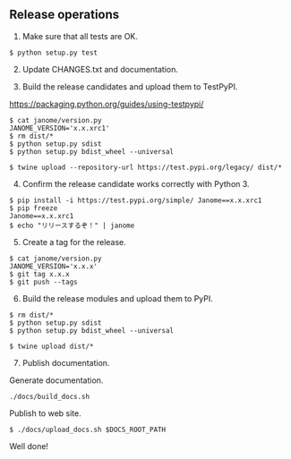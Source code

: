 ## Release operations

1. Make sure that all tests are OK.

```
$ python setup.py test
```

2. Update CHANGES.txt and documentation.

3. Build the release candidates and upload them to TestPyPI.

https://packaging.python.org/guides/using-testpypi/

```
$ cat janome/version.py
JANOME_VERSION='x.x.xrc1'
$ rm dist/*
$ python setup.py sdist
$ python setup.py bdist_wheel --universal
```

```
$ twine upload --repository-url https://test.pypi.org/legacy/ dist/*
```

4. Confirm the release candidate works correctly with Python 3.

```
$ pip install -i https://test.pypi.org/simple/ Janome==x.x.xrc1
$ pip freeze
Janome==x.x.xrc1
$ echo "リリースするぞ！" | janome
```

5. Create a tag for the release.

```
$ cat janome/version.py
JANOME_VERSION='x.x.x'
$ git tag x.x.x
$ git push --tags
```

6. Build the release modules and upload them to PyPI.

```
$ rm dist/*
$ python setup.py sdist
$ python setup.py bdist_wheel --universal
```

```
$ twine upload dist/*
```

7. Publish documentation.

Generate documentation.

```
./docs/build_docs.sh
```

Publish to web site.

```
$ ./docs/upload_docs.sh $DOCS_ROOT_PATH
```

Well done!

